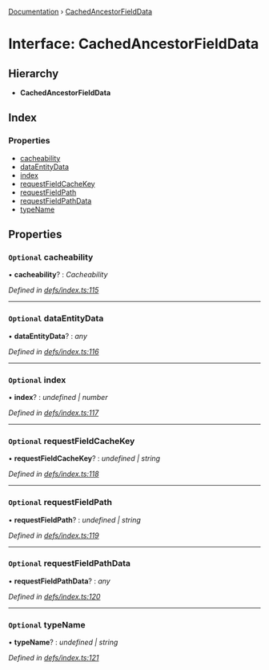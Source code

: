 [Documentation](../README.md) › [CachedAncestorFieldData](cachedancestorfielddata.md)

# Interface: CachedAncestorFieldData

## Hierarchy

* **CachedAncestorFieldData**

## Index

### Properties

* [cacheability](cachedancestorfielddata.md#optional-cacheability)
* [dataEntityData](cachedancestorfielddata.md#optional-dataentitydata)
* [index](cachedancestorfielddata.md#optional-index)
* [requestFieldCacheKey](cachedancestorfielddata.md#optional-requestfieldcachekey)
* [requestFieldPath](cachedancestorfielddata.md#optional-requestfieldpath)
* [requestFieldPathData](cachedancestorfielddata.md#optional-requestfieldpathdata)
* [typeName](cachedancestorfielddata.md#optional-typename)

## Properties

### `Optional` cacheability

• **cacheability**? : *Cacheability*

*Defined in [defs/index.ts:115](https://github.com/badbatch/graphql-box/blob/8313ce9/packages/cache-manager/src/defs/index.ts#L115)*

___

### `Optional` dataEntityData

• **dataEntityData**? : *any*

*Defined in [defs/index.ts:116](https://github.com/badbatch/graphql-box/blob/8313ce9/packages/cache-manager/src/defs/index.ts#L116)*

___

### `Optional` index

• **index**? : *undefined | number*

*Defined in [defs/index.ts:117](https://github.com/badbatch/graphql-box/blob/8313ce9/packages/cache-manager/src/defs/index.ts#L117)*

___

### `Optional` requestFieldCacheKey

• **requestFieldCacheKey**? : *undefined | string*

*Defined in [defs/index.ts:118](https://github.com/badbatch/graphql-box/blob/8313ce9/packages/cache-manager/src/defs/index.ts#L118)*

___

### `Optional` requestFieldPath

• **requestFieldPath**? : *undefined | string*

*Defined in [defs/index.ts:119](https://github.com/badbatch/graphql-box/blob/8313ce9/packages/cache-manager/src/defs/index.ts#L119)*

___

### `Optional` requestFieldPathData

• **requestFieldPathData**? : *any*

*Defined in [defs/index.ts:120](https://github.com/badbatch/graphql-box/blob/8313ce9/packages/cache-manager/src/defs/index.ts#L120)*

___

### `Optional` typeName

• **typeName**? : *undefined | string*

*Defined in [defs/index.ts:121](https://github.com/badbatch/graphql-box/blob/8313ce9/packages/cache-manager/src/defs/index.ts#L121)*
